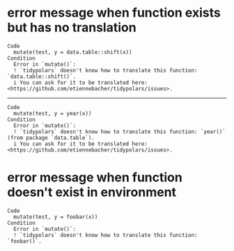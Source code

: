 # error message when function exists but has no translation

    Code
      mutate(test, y = data.table::shift(x))
    Condition
      Error in `mutate()`:
      ! `tidypolars` doesn't know how to translate this function: `data.table::shift()`.
      i You can ask for it to be translated here: <https://github.com/etiennebacher/tidypolars/issues>.

---

    Code
      mutate(test, y = year(x))
    Condition
      Error in `mutate()`:
      ! `tidypolars` doesn't know how to translate this function: `year()` (from package `data.table`).
      i You can ask for it to be translated here: <https://github.com/etiennebacher/tidypolars/issues>.

# error message when function doesn't exist in environment

    Code
      mutate(test, y = foobar(x))
    Condition
      Error in `mutate()`:
      ! `tidypolars` doesn't know how to translate this function: `foobar()`.

